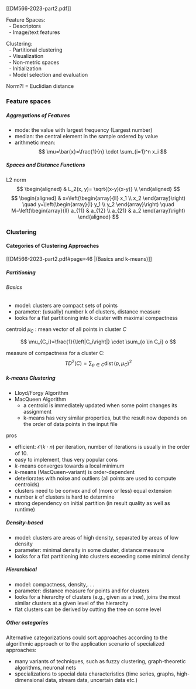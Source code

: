 [[DM566-2023-part2.pdf]]

Feature Spaces:  
  - Descriptors  
  - Image/text features  
  
Clustering:  
  - Partitional clustering  
  - Visualization  
  - Non-metric spaces  
  - Initialization  
  - Model selection and evaluation

Norm?! = Euclidian distance

### Feature spaces
##### Aggregations of Features
- mode: the value with largest frequency (Largest number)
- median: the central element in the sample ordered by value
- arithmetic mean: $$
\mu=\bar{x}=\frac{1}{n} \cdot \sum_{i=1}^n x_i
$$
##### Spaces and Distance Functions

L2 norm
$$
\begin{aligned}
& L_2(x, y)= \sqrt{(x-y)(x-y)} \\
\end{aligned}
$$
$$
\begin{aligned}
& x=\left(\begin{array}{ll}
x_1 \\
x_2
\end{array}\right) \quad y=\left(\begin{array}{l}
y_1 \\
y_2
\end{array}\right) \quad M=\left(\begin{array}{ll}
a_{11} & a_{12} \\
a_{21} & a_2
\end{array}\right)
\end{aligned}
$$

### Clustering
#### Categories of Clustering Approaches 

[[DM566-2023-part2.pdf#page=46 |(Basics and k-means)]]
##### Partitioning 
###### Basics
- model: clusters are compact sets of points 
- parameter: (usually) number k of clusters, distance measure 
- looks for a flat partitioning into k cluster with maximal compactness

centroid $\mu_C$ : mean vector of all points in cluster $C$

$$
\mu_{C_i}=\frac{1}{\left|C_i\right|} \cdot \sum_{o \in C_i} o
$$

measure of compactness for a cluster C:
$$
T D^2(C)=\sum_{p \in C} \operatorname{dist}\left(p, \mu_C\right)^2
$$

##### k-means Clustering
- Lloyd/Forgy Algorithm
- MacQueen Algorithm
	- a centroid is immediately updated when some point changes its assignment 
	- k-means has very similar properties, but the result now depends on the order of data points in the input file

pros
- efficient: $\mathcal{O}(k \cdot n)$ per iteration, number of iterations is usually in the order of 10.
- easy to implement, thus very popular
cons
- $k$-means converges towards a local minimum
- $k$-means (MacQueen-variant) is order-dependent
- deteriorates with noise and outliers (all points are used to compute centroids)
- clusters need to be convex and of (more or less) equal extension
- number $k$ of clusters is hard to determine
- strong dependency on initial partition (in result quality as well as runtime)

##### Density-based
- model: clusters are areas of high density, separated by areas of low density 
- parameter: minimal density in some cluster, distance measure 
- looks for a flat partitioning into clusters exceeding some minimal density

##### Hierarchical
- model: compactness, density,. . . 
- parameter: distance measure for points and for clusters 
- looks for a hierarchy of clusters (e.g., given as a tree), joins the most similar clusters at a given level of the hierarchy 
- flat clusters can be derived by cutting the tree on some level

##### Other categories
Alternative categorizations could sort approaches according to the algorithmic approach or to the application scenario of specialized approaches: 
- many variants of techniques, such as fuzzy clustering, graph-theoretic algorithms, neuronal nets 
- specializations to special data characteristics (time series, graphs, high-dimensional data, stream data, uncertain data etc.)